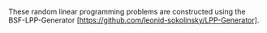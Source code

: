 These random linear programming problems are constructed using the BSF-LPP-Generator [https://github.com/leonid-sokolinsky/LPP-Generator].

